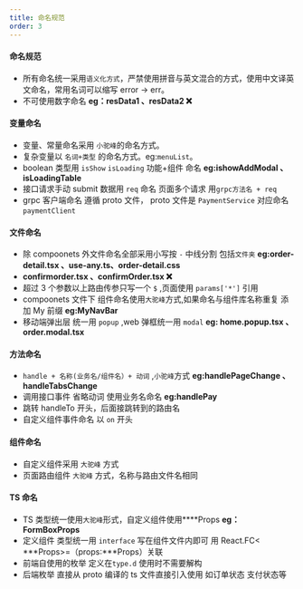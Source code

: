 ```yaml
---
title: 命名规范
order: 3
---
```


#### 命名规范

- 所有命名统一采用`语义化方式`，严禁使用拼音与英文混合的方式，使用中文译英文命名，常用名词可以缩写 error -> err。
- 不可使用数字命名 **eg：resData1 、resData2 ❌**

#### 变量命名

- 变量、常量命名采用 `小驼峰`的命名方式。
- 复杂变量以 `名词+类型` 的命名方式。eg:`menuList`。
- boolean 类型用 `isShow` `isLoading` 功能+组件 命名 **eg:ishowAddModal 、isLoadingTable**
- 接口请求手动 submit 数据用 `req` 命名 页面多个请求 用`grpc方法名 + req`
- grpc 客户端命名 遵循 proto 文件， proto 文件是 `PaymentService` 对应命名 `paymentClient`

#### 文件命名

- 除 compoonets 外文件命名全部采用小写按 `-` 中线分割 包括`文件夹` **eg:order-detail.tsx 、use-any.ts、order-detail.css**
- **confirmorder.tsx 、confirmOrder.tsx ❌**
- 超过 3 个参数以上路由传参只写一个 `$` ,页面使用 `params['*']` 引用
- compoonets 文件下 组件命名使用`大驼峰`方式,如果命名与组件库名称重复 添加 My 前缀 **eg:MyNavBar**
- 移动端弹出层 统一用 `popup` ,web 弹框统一用 `modal` **eg: home.popup.tsx 、order.modal.tsx**

#### 方法命名

- `handle + 名称(业务名/组件名）+ 动词` ,`小驼峰`方式 **eg:handlePageChange 、handleTabsChange**
- 调用接口事件 省略动词 使用业务名命名 **eg:handlePay**
- 跳转 handleTo 开头，后面接跳转到的路由名
- 自定义组件事件命名 以 `on` 开头

#### 组件命名

- 自定义组件采用 `大驼峰` 方式
- 页面路由组件 `大驼峰` 方式，名称与路由文件名相同

#### TS 命名

- TS 类型统一使用`大驼峰`形式，自定义组件使用\*\*\*\*Props **eg：FormBoxProps**
- 定义组件 类型统一用 `interface` 写在组件文件内即可 用 React.FC< \*\*\*Props>=（props:\*\*\*Props）关联
- 前端自使用的枚举 定义在`type.d` 使用时不需要解构
- 后端枚举 直接从 proto 编译的 ts 文件直接引入使用 如订单状态 支付状态等
